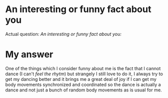 # An interesting or funny fact about you

Actual question: _An interesting or funny fact about you:_


# My answer

One of the things which I consider funny about me is the fact that I cannot dance (I can't _feel the rhytm_) but strangely I still love to do it, I always try to get my dancing better and it brings me a great deal of joy if I can get my body movements synchronized and coordinated so the dance is actually a dance and not just a bunch of random body movements as is usual for me.

